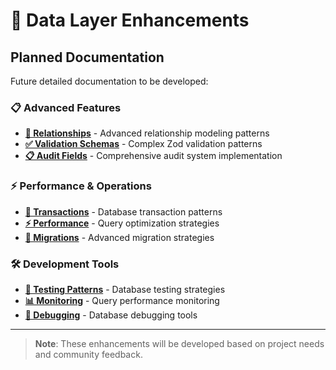 # 🔮 Data Layer Enhancements

## **Planned Documentation**

Future detailed documentation to be developed:

### **📋 Advanced Features**

- **[🔗 Relationships](../data/relationships.md)** - Advanced relationship modeling patterns
- **[✅ Validation Schemas](../data/validation-schemas.md)** - Complex Zod validation patterns
- **[📋 Audit Fields](../data/audit-fields.md)** - Comprehensive audit system implementation

### **⚡ Performance & Operations**

- **[🔄 Transactions](../data/transactions.md)** - Database transaction patterns
- **[⚡ Performance](../data/performance.md)** - Query optimization strategies
- **[🔄 Migrations](../data/migrations.md)** - Advanced migration strategies

### **🛠️ Development Tools**

- **[🧪 Testing Patterns](../data/testing-patterns.md)** - Database testing strategies
- **[📊 Monitoring](../data/monitoring.md)** - Query performance monitoring
- **[🔧 Debugging](../data/debugging.md)** - Database debugging tools

---

> **Note**: These enhancements will be developed based on project needs and community feedback.
